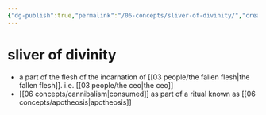 ```yaml
---
{"dg-publish":true,"permalink":"/06-concepts/sliver-of-divinity/","created":"2024-10-29T10:01:07.724-05:00","updated":"2024-12-27T11:11:44.008-06:00"}
---
```


# sliver of divinity
- a part of the flesh of the incarnation of [[03 people/the fallen flesh\|the fallen flesh]]. i.e. [[03 people/the ceo\|the ceo]]
- [[06 concepts/cannibalism\|consumed]] as part of a ritual known as [[06 concepts/apotheosis\|apotheosis]]